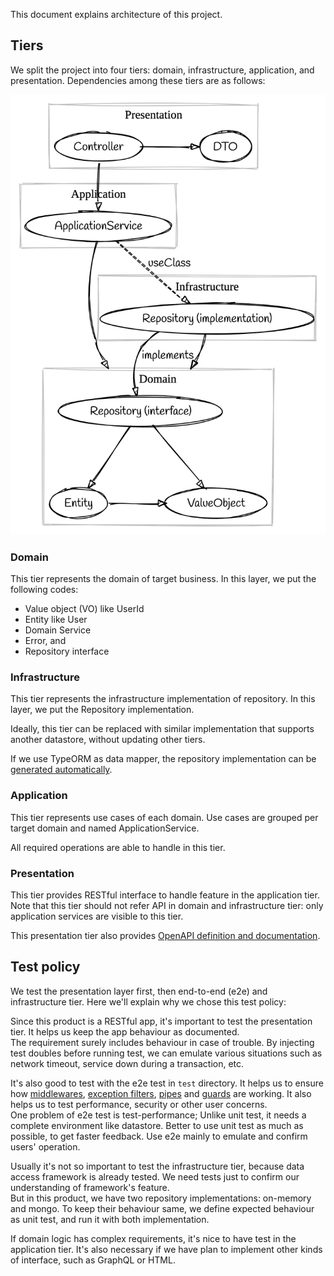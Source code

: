 This document explains architecture of this project.

## Tiers

We split the project into four tiers: domain, infrastructure, application, and presentation. Dependencies among these tiers are as follows:

![dependency of tiers](./tiers.png)

<!--
```graphviz
# https://sketchviz.com/new
digraph G {
    compound=true;
    node [fontname = "Handlee"];
    edge [fontname = "Handlee"];

    subgraph cluster_domain {
        label = "Domain"
        color = gray
        "Repository (interface)" -> Entity -> ValueObject
        "Repository (interface)" -> ValueObject
        "Repository (interface)" -> Error
        { rank = same; Entity; ValueObject; Error; }
    }
    subgraph cluster_infrastructure {
        label = "Infrastructure"
        color = gray
        "Repository (implementation)" -> "Repository (interface)" [label="implements"]
        "Repository (implementation)" -> "Repository (interface)" [lhead=cluster_domain];
    }
    subgraph cluster_application {
        label = "Application"
        color = gray
        ApplicationService -> "Repository (interface)" [lhead=cluster_domain];
        ApplicationService -> "Repository (implementation)" [label ="useClass", style="dashed"]
    }
    subgraph cluster_presentation {
        label = "Presentation"
        color = gray
        Controller -> DTO
        Controller -> ApplicationService
        { rank = same; Controller; DTO; }
    }
}
```
-->

### Domain

This tier represents the domain of target business. In this layer, we put the following codes:

- Value object (VO) like UserId
- Entity like User
- Domain Service
- Error, and
- Repository interface

### Infrastructure

This tier represents the infrastructure implementation of repository. In this layer, we put the Repository implementation.

Ideally, this tier can be replaced with similar implementation that supports another datastore, without updating other tiers.

If we use TypeORM as data mapper, the repository implementation can be [generated automatically](https://github.com/typeorm/typeorm/blob/0595d232178b622ccc5084cd039e94795e993e48/docs/active-record-data-mapper.md#what-is-the-data-mapper-pattern).

### Application

This tier represents use cases of each domain. Use cases are grouped per target domain and named ApplicationService.

All required operations are able to handle in this tier.

### Presentation

This tier provides RESTful interface to handle feature in the application tier. Note that this tier should not refer API in domain and infrastructure tier: only application services are visible to this tier.

This presentation tier also provides [OpenAPI definition and documentation](https://docs.nestjs.com/openapi).

## Test policy

We test the presentation layer first, then end-to-end (e2e) and infrastructure tier.
Here we'll explain why we chose this test policy:

Since this product is a RESTful app, it's important to test the presentation tier. It helps us keep the app behaviour as documented.  
The requirement surely includes behaviour in case of trouble. By injecting test doubles before running test, we can emulate various situations such as network timeout, service down during a transaction, etc.

It's also good to test with the e2e test in `test` directory. It helps us to ensure how [middlewares](https://docs.nestjs.com/middleware), [exception filters](https://docs.nestjs.com/exception-filters), [pipes](https://docs.nestjs.com/pipes) and [guards](https://docs.nestjs.com/guards) are working. It also helps us to test performance, security or other user concerns.  
One problem of e2e test is test-performance; Unlike unit test, it needs a complete environment like datastore. Better to use unit test as much as possible, to get faster feedback. Use e2e mainly to emulate and confirm users' operation.

Usually it's not so important to test the infrastructure tier, because data access framework is already tested. We need tests just to confirm our understanding of framework's feature.  
But in this product, we have two repository implementations: on-memory and mongo. To keep their behaviour same, we define expected behaviour as unit test, and run it with both implementation.

If domain logic has complex requirements, it's nice to have test in the application tier. It's also necessary if we have plan to implement other kinds of interface, such as GraphQL or HTML.
